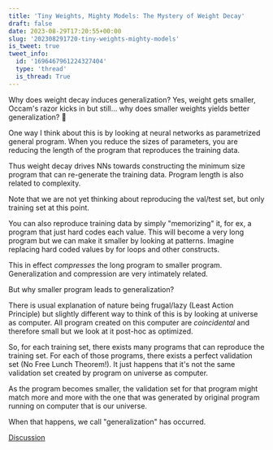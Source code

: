 ```yaml
---
title: 'Tiny Weights, Mighty Models: The Mystery of Weight Decay'
draft: false
date: 2023-08-29T17:20:55+00:00
slug: '202308291720-tiny-weights-mighty-models'
is_tweet: true
tweet_info:
  id: '1696467961224327404'
  type: 'thread'
  is_thread: True
---
```




Why does weight decay induces generalization? Yes, weight gets smaller, Occam's razor kicks in but still... why does smaller weights yields better generalization? 🧵

One way I think about this is by looking at neural networks as parametrized general program. When you reduce the sizes of parameters, you are reducing the length of the program that reproduces the training data.

Thus weight decay drives NNs towards constructing the minimum size program that can re-generate the training data. Program length is also related to  complexity.

Note that we are not yet thinking about reproducing the val/test set, but only training set at this point.

You can also reproduce training data by simply "memorizing" it, for ex, a program that just hard codes each value. This will become a very long program but we can make it smaller by looking at patterns. Imagine replacing hard coded values by for loops and other constructs.

This in effect *compresses* the long program to smaller program. Generalization and compression are very intimately related. 

But why smaller program leads to  generalization?

There is usual explanation of nature being frugal/lazy (Least Action Principle) but slightly different way to think of this is by looking at universe as computer. All program created on this computer are *coincidental* and therefore small but we look at it post-hoc as optimized.

So, for each training set, there exists many programs that can reproduce the training set. For each of those programs, there exists a perfect validation set (No Free Lunch Theorem!). It just happens that it's not the same validation set created by program on universe as computer.

As the program becomes smaller, the validation set for that program might match more and more with the one that was generated by original program running on computer that is our universe. 

When that happens, we call "generalization" has occurred.

[Discussion](https://x.com/sytelus/status/1696467961224327404)
